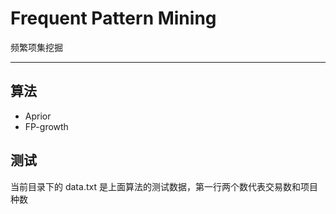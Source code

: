 # Frequent Pattern Mining
频繁项集挖掘

--------------

## 算法

+ Aprior
+ FP-growth

## 测试

当前目录下的 data.txt 是上面算法的测试数据，第一行两个数代表交易数和项目种数
